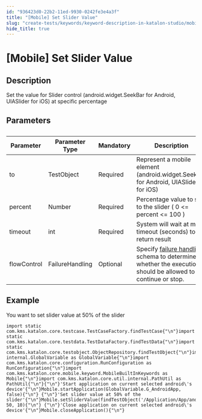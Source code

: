 ```yaml
---
id: "936423d0-22b2-11ed-9930-0242fe3e4a3f"
title: "[Mobile] Set Slider Value"
slug: "create-tests/keywords/keyword-description-in-katalon-studio/mobile-keywords/mobile-set-slider-value"
hide_title: true
---
```


# <a id="id_0" class="anchor_top_offset"/><a id="ariaid-title1" class="anchor_top_offset"/>[Mobile] Set Slider Value


## <a id="id_0__id_1" class="anchor_top_offset"/>Description

              
<p xmlns="http://www.w3.org/1999/xhtml" className="p">Set the value for Slider control (android.widget.SeekBar for   Android, UIASlider for iOS) at specific percentage</p> 
      

## <a id="id_0__id_2" class="anchor_top_offset"/>Parameters

              
<table xmlns="http://www.w3.org/1999/xhtml" className="table anchor_top_offset" id="id_0__884f967f-b8f1-4a0c-a23e-4e185915fea8"><caption /><thead className="thead"><tr className><th className="entry anchor_top_offset" id="id_0__884f967f-b8f1-4a0c-a23e-4e185915fea8__entry__1">Parameter</th><th className="entry anchor_top_offset" id="id_0__884f967f-b8f1-4a0c-a23e-4e185915fea8__entry__2">Parameter Type</th><th className="entry anchor_top_offset" id="id_0__884f967f-b8f1-4a0c-a23e-4e185915fea8__entry__3">Mandatory</th><th className="entry anchor_top_offset" id="id_0__884f967f-b8f1-4a0c-a23e-4e185915fea8__entry__4">Description</th></tr></thead><tbody className="tbody"><tr className><td className="entry" headers="id_0__884f967f-b8f1-4a0c-a23e-4e185915fea8__entry__1 id_0__884f967f-b8f1-4a0c-a23e-4e185915fea8__entry__2 id_0__884f967f-b8f1-4a0c-a23e-4e185915fea8__entry__3 id_0__884f967f-b8f1-4a0c-a23e-4e185915fea8__entry__4 ">to</td><td className="entry" headers="id_0__884f967f-b8f1-4a0c-a23e-4e185915fea8__entry__1 id_0__884f967f-b8f1-4a0c-a23e-4e185915fea8__entry__2 id_0__884f967f-b8f1-4a0c-a23e-4e185915fea8__entry__3 id_0__884f967f-b8f1-4a0c-a23e-4e185915fea8__entry__4 ">TestObject</td><td className="entry" headers="id_0__884f967f-b8f1-4a0c-a23e-4e185915fea8__entry__1 id_0__884f967f-b8f1-4a0c-a23e-4e185915fea8__entry__2 id_0__884f967f-b8f1-4a0c-a23e-4e185915fea8__entry__3 id_0__884f967f-b8f1-4a0c-a23e-4e185915fea8__entry__4 ">Required</td><td className="entry" headers="id_0__884f967f-b8f1-4a0c-a23e-4e185915fea8__entry__1 id_0__884f967f-b8f1-4a0c-a23e-4e185915fea8__entry__2 id_0__884f967f-b8f1-4a0c-a23e-4e185915fea8__entry__3 id_0__884f967f-b8f1-4a0c-a23e-4e185915fea8__entry__4 ">Represent a mobile element (android.widget.SeekBar for Android,         UIASlider for iOS)</td></tr><tr className><td className="entry" headers="id_0__884f967f-b8f1-4a0c-a23e-4e185915fea8__entry__1 id_0__884f967f-b8f1-4a0c-a23e-4e185915fea8__entry__2 id_0__884f967f-b8f1-4a0c-a23e-4e185915fea8__entry__3 id_0__884f967f-b8f1-4a0c-a23e-4e185915fea8__entry__4 ">percent</td><td className="entry" headers="id_0__884f967f-b8f1-4a0c-a23e-4e185915fea8__entry__1 id_0__884f967f-b8f1-4a0c-a23e-4e185915fea8__entry__2 id_0__884f967f-b8f1-4a0c-a23e-4e185915fea8__entry__3 id_0__884f967f-b8f1-4a0c-a23e-4e185915fea8__entry__4 ">Number</td><td className="entry" headers="id_0__884f967f-b8f1-4a0c-a23e-4e185915fea8__entry__1 id_0__884f967f-b8f1-4a0c-a23e-4e185915fea8__entry__2 id_0__884f967f-b8f1-4a0c-a23e-4e185915fea8__entry__3 id_0__884f967f-b8f1-4a0c-a23e-4e185915fea8__entry__4 ">Required</td><td className="entry" headers="id_0__884f967f-b8f1-4a0c-a23e-4e185915fea8__entry__1 id_0__884f967f-b8f1-4a0c-a23e-4e185915fea8__entry__2 id_0__884f967f-b8f1-4a0c-a23e-4e185915fea8__entry__3 id_0__884f967f-b8f1-4a0c-a23e-4e185915fea8__entry__4 ">Percentage value to set to the slider ( 0 &lt;= percent &lt;=         100 )</td></tr><tr className><td className="entry" headers="id_0__884f967f-b8f1-4a0c-a23e-4e185915fea8__entry__1 id_0__884f967f-b8f1-4a0c-a23e-4e185915fea8__entry__2 id_0__884f967f-b8f1-4a0c-a23e-4e185915fea8__entry__3 id_0__884f967f-b8f1-4a0c-a23e-4e185915fea8__entry__4 ">timeout</td><td className="entry" headers="id_0__884f967f-b8f1-4a0c-a23e-4e185915fea8__entry__1 id_0__884f967f-b8f1-4a0c-a23e-4e185915fea8__entry__2 id_0__884f967f-b8f1-4a0c-a23e-4e185915fea8__entry__3 id_0__884f967f-b8f1-4a0c-a23e-4e185915fea8__entry__4 ">int</td><td className="entry" headers="id_0__884f967f-b8f1-4a0c-a23e-4e185915fea8__entry__1 id_0__884f967f-b8f1-4a0c-a23e-4e185915fea8__entry__2 id_0__884f967f-b8f1-4a0c-a23e-4e185915fea8__entry__3 id_0__884f967f-b8f1-4a0c-a23e-4e185915fea8__entry__4 ">Required</td><td className="entry" headers="id_0__884f967f-b8f1-4a0c-a23e-4e185915fea8__entry__1 id_0__884f967f-b8f1-4a0c-a23e-4e185915fea8__entry__2 id_0__884f967f-b8f1-4a0c-a23e-4e185915fea8__entry__3 id_0__884f967f-b8f1-4a0c-a23e-4e185915fea8__entry__4 ">System will wait at most timeout (seconds) to return         result</td></tr><tr className><td className="entry" headers="id_0__884f967f-b8f1-4a0c-a23e-4e185915fea8__entry__1 id_0__884f967f-b8f1-4a0c-a23e-4e185915fea8__entry__2 id_0__884f967f-b8f1-4a0c-a23e-4e185915fea8__entry__3 id_0__884f967f-b8f1-4a0c-a23e-4e185915fea8__entry__4 ">flowControl</td><td className="entry" headers="id_0__884f967f-b8f1-4a0c-a23e-4e185915fea8__entry__1 id_0__884f967f-b8f1-4a0c-a23e-4e185915fea8__entry__2 id_0__884f967f-b8f1-4a0c-a23e-4e185915fea8__entry__3 id_0__884f967f-b8f1-4a0c-a23e-4e185915fea8__entry__4 ">FailureHandling</td><td className="entry" headers="id_0__884f967f-b8f1-4a0c-a23e-4e185915fea8__entry__1 id_0__884f967f-b8f1-4a0c-a23e-4e185915fea8__entry__2 id_0__884f967f-b8f1-4a0c-a23e-4e185915fea8__entry__3 id_0__884f967f-b8f1-4a0c-a23e-4e185915fea8__entry__4 ">Optional</td><td className="entry" headers="id_0__884f967f-b8f1-4a0c-a23e-4e185915fea8__entry__1 id_0__884f967f-b8f1-4a0c-a23e-4e185915fea8__entry__2 id_0__884f967f-b8f1-4a0c-a23e-4e185915fea8__entry__3 id_0__884f967f-b8f1-4a0c-a23e-4e185915fea8__entry__4 ">Specify <a className="xref" href="/docs/maintain/configure-failure-handling-settings-in-katalon-studio">failure handling</a> schema to         determine whether the execution should be allowed to continue or         stop.</td></tr></tbody></table> 
      

## <a id="id_0__id_3" class="anchor_top_offset"/>Example

              
<p xmlns="http://www.w3.org/1999/xhtml" className="p">You want to set slider value at 50% of the slider</p> 
              
<pre xmlns="http://www.w3.org/1999/xhtml" className="pre codeblock"><code>import static com.kms.katalon.core.testcase.TestCaseFactory.findTestCase{"\n"}import static com.kms.katalon.core.testdata.TestDataFactory.findTestData{"\n"}import static com.kms.katalon.core.testobject.ObjectRepository.findTestObject{"\n"}import internal.GlobalVariable as GlobalVariable{"\n"}import com.kms.katalon.core.configuration.RunConfiguration as RunConfiguration{"\n"}import com.kms.katalon.core.mobile.keyword.MobileBuiltInKeywords as Mobile{"\n"}import com.kms.katalon.core.util.internal.PathUtil as PathUtil{"\n"}{"\n"}'Start application on current selected android\'s device'{"\n"}Mobile.startApplication(GlobalVariable.G_AndroidApp, false){"\n"} {"\n"}'Set slider value at 50% of the slider'{"\n"}Mobile.setSliderValue(findTestObject('/Application/App/android.widget.SeekBar0'), 50, 10){"\n"} {"\n"}'Close application on current selected android\'s device'{"\n"}Mobile.closeApplication(){"\n"}</code></pre> 
            

